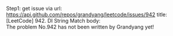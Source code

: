 Step1: get issue via url: https://api.github.com/repos/grandyang/leetcode/issues/942 
 title:[LeetCode] 942. DI String Match 
 body:  
 The problem No.942 has not been written by Grandyang yet!